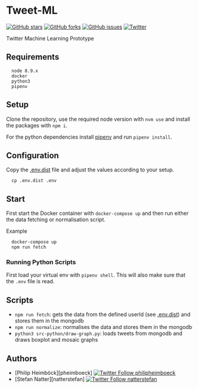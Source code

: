 # Tweet-ML

[![GitHub stars](https://img.shields.io/github/stars/natterstefan/tweet-ml.svg)](https://github.com/natterstefan/tweet-ml/stargazers)
[![GitHub forks](https://img.shields.io/github/forks/natterstefan/tweet-ml.svg)](https://github.com/natterstefan/tweet-ml/network)
[![GitHub issues](https://img.shields.io/github/issues/natterstefan/tweet-ml.svg)](https://github.com/natterstefan/tweet-ml/issues)
[![Twitter](https://img.shields.io/twitter/url/https/github.com/natterstefan/tweet-ml.svg?style=social)](https://twitter.com/intent/tweet?text=https://github.com/natterstefan/tweet-ml)

Twitter Machine Learning Prototype

## Requirements

```
  node 8.9.x
  docker
  python3
  pipenv
```

## Setup

Clone the repository, use the required node version with `nvm use` and install
the packages with `npm i`.

For the python dependencies install [pipenv](https://github.com/pypa/pipenv) and run `pipenv install`.

## Configuration

Copy the [.env.dist](.env.dist) file and adjust the values according to your
setup.

```
  cp .env.dist .env
```

## Start

First start the Docker container with `docker-compose up` and then run either
the data fetching or normalisation script.

Example

```
  docker-compose up
  npm run fetch
```

### Running Python Scripts

First load your virtual env with `pipenv shell`. This will also make sure that the `.env` file is read.

## Scripts

- `npm run fetch`: gets the data from the defined userId (see [.env.dist](.env.dist))
  and stores them in the mongodb
- `npm run normalize`: normalises the data and stores them in the mongodb
- `python3 src-python/draw-graph.py`: loads tweets from mongodb and draws boxplot and mosaic graphs

## Authors

- [Philip Heimböck][pheimboeck] [![Twitter Follow philipheimboeck](https://img.shields.io/twitter/follow/pheimboeck.svg?style=social&label=Follow)](https://twitter.com/pheimboeck)
- [Stefan Natter][natterstefan] [![Twitter Follow natterstefan](https://img.shields.io/twitter/follow/natterstefan.svg?style=social&label=Follow)](https://twitter.com/natterstefan)
